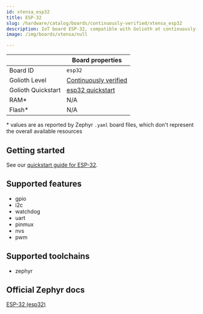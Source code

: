 ```yaml
---
id: xtensa_esp32
title: ESP-32
slug: /hardware/catalog/boards/continuously-verified/xtensa_esp32
description: IoT board ESP-32, compatible with Golioth at continuously-verified level.
image: /img/boards/xtensa/null

---
```


[//]: # (This is an auto-generated file, do not edit! Changes to it will be lost upon re-generation)



|                | Board properties     |
| -------------  | -------------------- |
| Board ID       | `esp32` |
| Golioth Level  | [Continuously verified](/hardware#continuously-verified-boards) |
| Golioth Quickstart | [esp32 quickstart](/hardware/esp32/zephyr-quickstart) || Architecture   | XTENSA |
| RAM*           | N/A |
| Flash*         | N/A |

\* values are as reported by Zephyr `.yaml` board files, which don't represent the overall available resources

## Getting started

See our [quickstart guide for ESP-32](/hardware/esp32/zephyr-quickstart).


## Supported features

* gpio
* i2c
* watchdog
* uart
* pinmux
* nvs
* pwm

## Supported toolchains

* zephyr

## Official Zephyr docs

[ESP-32 (esp32)](https://docs.zephyrproject.org/latest/boards/xtensa/esp32/doc/index.html)
